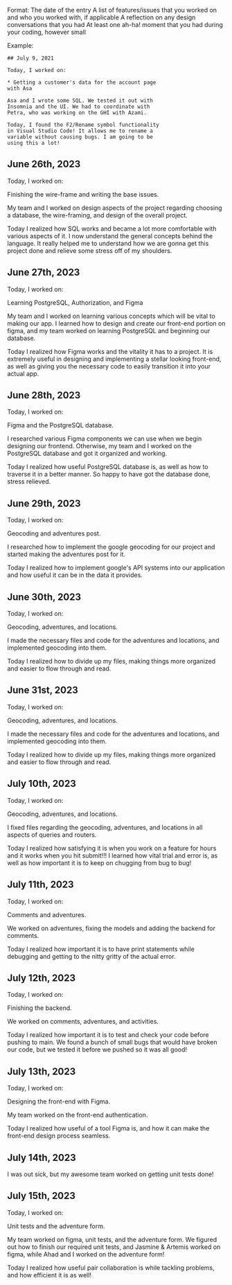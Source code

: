 Format:
The date of the entry
A list of features/issues that you worked on and who you worked with, if applicable
A reflection on any design conversations that you had
At least one ah-ha! moment that you had during your coding, however small

Example:

    ## July 9, 2021

    Today, I worked on:

    * Getting a customer's data for the account page
    with Asa

    Asa and I wrote some SQL. We tested it out with
    Insomnia and the UI. We had to coordinate with
    Petra, who was working on the GHI with Azami.

    Today, I found the F2/Rename symbol functionality
    in Visual Studio Code! It allows me to rename a
    variable without causing bugs. I am going to be
    using this a lot!

## June 26th, 2023

Today, I worked on:

Finishing the wire-frame and writing the base issues.

My team and I worked on design aspects of the project regarding
choosing a database, the wire-framing, and design of the overall
project.

Today I realized how SQL works and became a lot more comfortable
with various aspects of it. I now understand the general concepts
behind the language. It really helped me to understand how we are
gonna get this project done and relieve some stress off of my
shoulders.

## June 27th, 2023

Today, I worked on:

Learning PostgreSQL, Authorization, and Figma

My team and I worked on learning various concepts
which will be vital to making our app. I learned
how to design and create our front-end portion on
figma, and my team worked on learning PostgreSQL
and beginning our database.

Today I realized how Figma works and the vitality
it has to a project. It is extremely useful in
designing and implementing a stellar looking
front-end, as well as giving you the necessary
code to easily transition it into your actual app.

## June 28th, 2023

Today, I worked on:

Figma and the PostgreSQL database.

I researched various Figma components we can
use when we begin designing our frontend. Otherwise,
my team and I worked on the PostgreSQL database and
got it organized and working.

Today I realized how useful PostgreSQL database is,
as well as how to traverse it in a better manner.
So happy to have got the database done, stress relieved.

## June 29th, 2023

Today, I worked on:

Geocoding and adventures post.

I researched how to implement the google geocoding for
our project and started making the adventures post for it.

Today I realized how to implement google's API systems into
our application and how useful it can be in the data it
provides.

## June 30th, 2023

Today, I worked on:

Geocoding, adventures, and locations.

I made the necessary files and code for the adventures and
locations, and implemented geocoding into them.

Today I realized how to divide up my files, making things
more organized and easier to flow through and read.

## June 31st, 2023

Today, I worked on:

Geocoding, adventures, and locations.

I made the necessary files and code for the adventures and
locations, and implemented geocoding into them.

Today I realized how to divide up my files, making things
more organized and easier to flow through and read.

## July 10th, 2023

Today, I worked on:

Geocoding, adventures, and locations.

I fixed files regarding the geocoding, adventures, and locations
in all aspects of queries and routers.

Today I realized how satisfying it is when you work on a feature
for hours and it works when you hit submit!!! I learned how vital
trial and error is, as well as how important it is to keep on
chugging from bug to bug!

## July 11th, 2023

Today, I worked on:

Comments and adventures.

We worked on adventures, fixing the models and adding the backend
for comments.

Today I realized how important it is to have print statements while
debugging and getting to the nitty gritty of the actual error.

## July 12th, 2023

Today, I worked on:

Finishing the backend.

We worked on comments, adventures, and activities.

Today I realized how important it is to test and check
your code before pushing to main. We found a bunch of
small bugs that would have broken our code, but we
tested it before we pushed so it was all good!

## July 13th, 2023

Today, I worked on:

Designing the front-end with Figma.

My team worked on the front-end authentication.

Today I realized how useful of a tool Figma is, and
how it can make the front-end design process seamless.

## July 14th, 2023

I was out sick, but my awesome team worked on
getting unit tests done!

## July 15th, 2023

Today, I worked on:

Unit tests and the adventure form.

My team worked on figma, unit tests, and the adventure
form. We figured out how to finish our required unit
tests, and Jasmine & Artemis worked on figma, while Ahad
and I worked on the adventure form!

Today I realized how useful pair collaboration is while
tackling problems, and how efficient it is as well!
